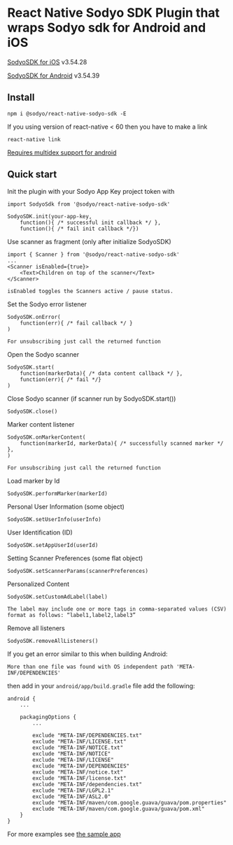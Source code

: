 
# React Native Sodyo SDK Plugin that wraps Sodyo sdk for Android and iOS

[SodyoSDK for iOS](https://github.com/sodyo-ltd/SodyoSDKPod) v3.54.28

[SodyoSDK for Android](https://search.maven.org/search?q=a:sodyo-android-sdk) v3.54.39


## Install
    npm i @sodyo/react-native-sodyo-sdk -E

If you using version of react-native < 60 then you have to make a link

    react-native link
    
[Requires multidex support for android](https://medium.com/@aungmt/multidex-on-androidx-for-rn-0-60-x-cbb37c50d85)

## Quick start
Init the plugin with your Sodyo App Key project token with
```
import SodyoSdk from '@sodyo/react-native-sodyo-sdk'

SodyoSDK.init(your-app-key,
    function(){ /* successful init callback */ },
    function(){ /* fail init callback */})
```

Use scanner as fragment (only after initialize SodyoSDK)
```
import { Scanner } from '@sodyo/react-native-sodyo-sdk'
...
<Scanner isEnabled={true}>
    <Text>Children on top of the scanner</Text>
</Scanner>
```
`isEnabled toggles the Scanners active / pause status.`

Set the Sodyo error listener
```
SodyoSDK.onError(
    function(err){ /* fail callback */ }
)
```
`For unsubscribing just call the returned function`

Open the Sodyo scanner
```
SodyoSDK.start(
    function(markerData){ /* data content callback */ },
    function(err){ /* fail */}
)
```

Close Sodyo scanner (if scanner run by SodyoSDK.start())
```
SodyoSDK.close()
```

Marker content listener
```
SodyoSDK.onMarkerContent(
    function(markerId, markerData){ /* successfully scanned marker */ },
)
```
`For unsubscribing just call the returned function`

Load marker by Id
```
SodyoSDK.performMarker(markerId)
```

Personal User Information (some object)

```
SodyoSDK.setUserInfo(userInfo)
```


User Identification (ID)
```
SodyoSDK.setAppUserId(userId)
```

Setting Scanner Preferences (some flat object)
```
SodyoSDK.setScannerParams(scannerPreferences)
```

Personalized Content
```
SodyoSDK.setCustomAdLabel(label)
```
`The label may include one or more tags in comma-separated values (CSV) format as follows: “label1,label2,label3”`

Remove all listeners
```
SodyoSDK.removeAllListeners()
```

If you get an error similar to this when building Android:
```
More than one file was found with OS independent path 'META-INF/DEPENDENCIES'
```

then add in your `android/app/build.gradle` file add the following:
```
android {
    ...

    packagingOptions {
        ...

        exclude "META-INF/DEPENDENCIES.txt"
        exclude "META-INF/LICENSE.txt"
        exclude "META-INF/NOTICE.txt"
        exclude "META-INF/NOTICE"
        exclude "META-INF/LICENSE"
        exclude "META-INF/DEPENDENCIES"
        exclude "META-INF/notice.txt"
        exclude "META-INF/license.txt"
        exclude "META-INF/dependencies.txt"
        exclude "META-INF/LGPL2.1"
        exclude "META-INF/ASL2.0"
        exclude "META-INF/maven/com.google.guava/guava/pom.properties"
        exclude "META-INF/maven/com.google.guava/guava/pom.xml"
    }
}
```


For more examples see [the sample app](https://github.com/sodyo-ltd/react-native-sample-app)
